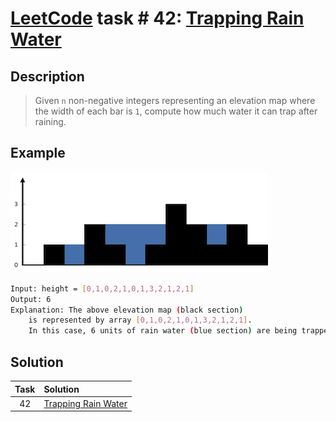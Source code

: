 # [LeetCode][leetcode] task # 42: [Trapping Rain Water][task]

Description
-----------

> Given `n` non-negative integers representing an elevation map
> where the width of each bar is `1`,
> compute how much water it can trap after raining.

Example
-------

![elevation.map](image/elevation.png)

```sh
Input: height = [0,1,0,2,1,0,1,3,2,1,2,1]
Output: 6
Explanation: The above elevation map (black section)
    is represented by array [0,1,0,2,1,0,1,3,2,1,2,1].
    In this case, 6 units of rain water (blue section) are being trapped.
```

Solution
--------

| Task | Solution                        |
|:----:|:--------------------------------|
|  42  | [Trapping Rain Water][solution] |


[leetcode]: <http://leetcode.com/>
[task]: <https://leetcode.com/problems/trapping-rain-water/>
[solution]: <https://github.com/wellaxis/praxis-leetcode/blob/main/src/main/java/com/witalis/praxis/leetcode/task/h1/p42/option/Practice.java>

